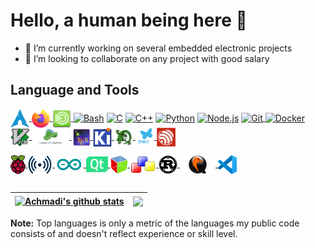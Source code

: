 # Hello, a human being here 👋

- 🔭 I’m currently working on several embedded electronic projects
- 👯 I’m looking to collaborate on any project with good salary

## Language and Tools

<a href="https://archlinux.org/" target="_blank"> <img src="https://raw.githubusercontent.com/mekatronik-achmadi/mekatronik-achmadi/main/github_readme_icons/arch.png" align="center" alt="Arch-Linux" height="30px"/> </a>
<a href="https://www.mozilla.org/en-US/firefox/" target="_blank"> <img src="https://raw.githubusercontent.com/mekatronik-achmadi/mekatronik-achmadi/main/github_readme_icons/firefox.svg" align="center" alt="Firefox" height="30px"/> </a>
<a href="https://mate-desktop.org/" target="_blank"> <img src="https://raw.githubusercontent.com/mekatronik-achmadi/mekatronik-achmadi/main/github_readme_icons/mate.svg" align="center" alt="Mate-Desktop" height="30px"/> </a>
<a href="https://www.gnu.org/software/bash/" target="_blank"><img align="center" alt="Bash" height ="40px" src="https://raw.githubusercontent.com/rahul-jha98/github_readme_icons/main/language_and_tools/square/bash/bash-colored.svg"></a>
<a href="https://gcc.gnu.org/" target="_blank"><img align="center" alt="C" height ="40px" src="https://raw.githubusercontent.com/rahul-jha98/github_readme_icons/main/language_and_tools/square/c/c.svg"></a>
<a href="https://isocpp.org/" target="_blank"><img align="center" alt="C++" height ="40px" src="https://raw.githubusercontent.com/rahul-jha98/github_readme_icons/main/language_and_tools/square/c%2B%2B/c%2B%2B.svg"></a>
<a href="https://www.python.org" target="_blank"><img align="center" alt="Python" height ="40px" src="https://raw.githubusercontent.com/rahul-jha98/github_readme_icons/main/language_and_tools/square/python/python.svg"></a>
<a href="https://nodejs.org" target="_blank"><img align="center" alt="Node.js" height ="40px" src="https://raw.githubusercontent.com/rahul-jha98/github_readme_icons/main/language_and_tools/square/node/node.svg"></a>
<a href="https://git-scm.com/" target="_blank"> <img src="https://raw.githubusercontent.com/rahul-jha98/github_readme_icons/main/language_and_tools/square/git-scm/git-scm.svg" align="center" alt="Git" height="40px"/> </a>
<a href="https://www.docker.com/" target="_blank"> <img src="https://raw.githubusercontent.com/rahul-jha98/github_readme_icons/main/language_and_tools/square/docker/docker.svg" align="center" alt="Docker" height='40px'/> </a>
<a href="https://www.vim.org/" target="_blank"> <img src="https://raw.githubusercontent.com/mekatronik-achmadi/mekatronik-achmadi/main/github_readme_icons/vim.svg" align="center" alt="Vim" height="30px"/> </a>
<a href="https://github.com/neoclide/coc.nvim" target="_blank"> <img src="https://raw.githubusercontent.com/mekatronik-achmadi/mekatronik-achmadi/main/github_readme_icons/coc.png" align="center" alt="Vim-CoC" height="30px"/> </a>
<a href="https://www.tug.org/texlive/" target="_blank"> <img src="https://raw.githubusercontent.com/mekatronik-achmadi/mekatronik-achmadi/main/github_readme_icons/tex.svg" align="center" alt="TeXLive" height="30px"/> </a>
<a href="https://www.kicad.org/" target="_blank"> <img src="https://raw.githubusercontent.com/mekatronik-achmadi/mekatronik-achmadi/main/github_readme_icons/kicad.png" align="center" alt="KiCAD" height="30px"/> </a>
<a href="https://www.chibios.org/" target="_blank"> <img src="https://raw.githubusercontent.com/mekatronik-achmadi/mekatronik-achmadi/main/github_readme_icons/chibios.png" align="center" alt="ChibiOS/RT" height="30px"/> </a>
<a href="https://www.st.com/en/microcontrollers-microprocessors/stm32-32-bit-arm-cortex-mcus.html" target="_blank"> <img src="https://raw.githubusercontent.com/mekatronik-achmadi/mekatronik-achmadi/main/github_readme_icons/stm32.png" align="center" alt="STM32" height="30px"/> </a>
<a href="https://www.espressif.com/en/products/socs/esp32" target="_blank"> <img src="https://raw.githubusercontent.com/mekatronik-achmadi/mekatronik-achmadi/main/github_readme_icons/esp32.png" align="center" alt="ESP32" height="30px"/> </a>


<a href="https://www.raspberrypi.com/" target="_blank"> <img src="https://raw.githubusercontent.com/mekatronik-achmadi/mekatronik-achmadi/main/github_readme_icons/raspi.svg" align="center" alt="RaspberryPi" height="30px"/> </a>
<a href="https://lora-alliance.org/" target="_blank"> <img src="https://raw.githubusercontent.com/mekatronik-achmadi/mekatronik-achmadi/main/github_readme_icons/lora.png" align="center" alt="LoRA" height="30px"/> </a>
<a href="https://www.arduino.cc/" target="_blank"> <img src="https://raw.githubusercontent.com/mekatronik-achmadi/mekatronik-achmadi/main/github_readme_icons/arduino.svg" align="center" alt="Arduino" height="25px"/> </a>
<a href="https://www.qt.io/" target="_blank"> <img src="https://raw.githubusercontent.com/mekatronik-achmadi/mekatronik-achmadi/main/github_readme_icons/qt.svg" align="center" alt="Qt" height="25px"/> </a>
<a href="https://gtk.org/" target="_blank"> <img src="https://raw.githubusercontent.com/mekatronik-achmadi/mekatronik-achmadi/main/github_readme_icons/gtk.svg" align="center" alt="Gtk" height="30px"/> </a>
<a href="https://wxwidgets.org/" target="_blank"> <img src="https://raw.githubusercontent.com/mekatronik-achmadi/mekatronik-achmadi/main/github_readme_icons/wx.svg" align="center" alt="wxWidget" height="30px"/> </a>
<a href="https://www.rust-lang.org/" target="_blank"> <img src="https://raw.githubusercontent.com/mekatronik-achmadi/mekatronik-achmadi/main/github_readme_icons/rust.svg" align="center" alt="Rust" height="30px"/> </a>
<a href="https://www.qemu.org/" target="_blank"> <img src="https://raw.githubusercontent.com/mekatronik-achmadi/mekatronik-achmadi/main/github_readme_icons/qemu.png" align="center" alt="QEMU" height="30px"/> </a>
<a href="https://code.visualstudio.com/" target="_blank"> <img src="https://raw.githubusercontent.com/mekatronik-achmadi/mekatronik-achmadi/main/github_readme_icons/vscode.svg" align="center" alt="VSCode" height="30px"/> </a>

##
|<a href="https://github.com/mekatronik-achmadi/github-readme-stats"><img align="center" src="https://github-readme-stats.vercel.app/api?username=mekatronik-achmadi&rank_icon=github&show_icons=true&include_all_commits=true&hide_border=true" alt="Achmadi's github stats" /></a>|<a href="https://github.com/mekatronik-achmadi/github-readme-stats"><img align="center" src="https://github-readme-stats.vercel.app/api/top-langs/?username=mekatronik-achmadi&layout=compact&hide_border=true" /></a> |
| ------------- | ------------- |

<b>Note:</b> Top languages is only a metric of the languages my public code consists of and doesn't reflect experience or skill level.
